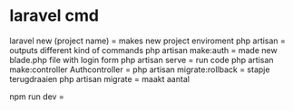 # laravel cmd
laravel new (project name) = makes new project enviroment 
php artisan = outputs different kind of commands 
php artisan make:auth = made new blade.php file with login form
php artisan serve = run code 
php artisan make:controller Authcontroller = 
php artisan migrate:rollback = stapje terugdraaien
php artisan migrate = maakt aantal

npm run dev =
